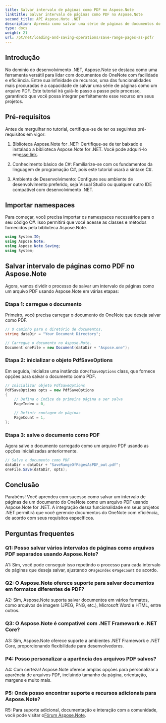 ```yaml
---
title: Salvar intervalo de páginas como PDF no Aspose.Note
linktitle: Salvar intervalo de páginas como PDF no Aspose.Note
second_title: API Aspose.Note .NET
description: Aprenda como salvar uma série de páginas de documentos do OneNote como arquivos PDF usando Aspose.Note for .NET. Tutorial passo a passo incluído.
type: docs
weight: 21
url: /pt/net/loading-and-saving-operations/save-range-pages-as-pdf/
---
```

## Introdução

No domínio do desenvolvimento .NET, Aspose.Note se destaca como uma ferramenta versátil para lidar com documentos do OneNote com facilidade e eficiência. Entre sua infinidade de recursos, uma das funcionalidades mais procuradas é a capacidade de salvar uma série de páginas como um arquivo PDF. Este tutorial irá guiá-lo passo a passo pelo processo, garantindo que você possa integrar perfeitamente esse recurso em seus projetos.

## Pré-requisitos

Antes de mergulhar no tutorial, certifique-se de ter os seguintes pré-requisitos em vigor:

1.  Biblioteca Aspose.Note for .NET: Certifique-se de ter baixado e instalado a biblioteca Aspose.Note for .NET. Você pode adquiri-lo em[esse link](https://releases.aspose.com/note/net/).
   
2. Conhecimento básico de C#: Familiarize-se com os fundamentos da linguagem de programação C#, pois este tutorial usará a sintaxe C#.
   
3. Ambiente de Desenvolvimento: Configure seu ambiente de desenvolvimento preferido, seja Visual Studio ou qualquer outro IDE compatível com desenvolvimento .NET.

## Importar namespaces

Para começar, você precisa importar os namespaces necessários para o seu código C#. Isso permitirá que você acesse as classes e métodos fornecidos pela biblioteca Aspose.Note.

```csharp
using System.IO;
using Aspose.Note;
using Aspose.Note.Saving;
using System;
```

## Salvar intervalo de páginas como PDF no Aspose.Note

Agora, vamos dividir o processo de salvar um intervalo de páginas como um arquivo PDF usando Aspose.Note em várias etapas:

### Etapa 1: carregue o documento

Primeiro, você precisa carregar o documento do OneNote que deseja salvar como PDF.

```csharp
// O caminho para o diretório de documentos.
string dataDir = "Your Document Directory";

// Carregue o documento no Aspose.Note.
Document oneFile = new Document(dataDir + "Aspose.one");
```

### Etapa 2: inicializar o objeto PdfSaveOptions

 Em seguida, inicialize uma instância do`PdfSaveOptions` class, que fornece opções para salvar o documento como PDF.

```csharp
// Inicializar objeto PdfSaveOptions
PdfSaveOptions opts = new PdfSaveOptions
{
    // Defina o índice da primeira página a ser salva
    PageIndex = 0,

    // Definir contagem de páginas
    PageCount = 1,
};
```

### Etapa 3: salve o documento como PDF

Agora salve o documento carregado como um arquivo PDF usando as opções inicializadas anteriormente.

```csharp
// Salve o documento como PDF
dataDir = dataDir + "SaveRangeOfPagesAsPDF_out.pdf";
oneFile.Save(dataDir, opts);
```

## Conclusão

Parabéns! Você aprendeu com sucesso como salvar um intervalo de páginas de um documento do OneNote como um arquivo PDF usando Aspose.Note for .NET. A integração dessa funcionalidade em seus projetos .NET permitirá que você gerencie documentos do OneNote com eficiência, de acordo com seus requisitos específicos.

## Perguntas frequentes

### Q1: Posso salvar vários intervalos de páginas como arquivos PDF separados usando Aspose.Note?

A1: Sim, você pode conseguir isso repetindo o processo para cada intervalo de páginas que deseja salvar, ajustando o`PageIndex` e`PageCount` de acordo.
   
### Q2: O Aspose.Note oferece suporte para salvar documentos em formatos diferentes de PDF?

A2: Sim, Aspose.Note suporta salvar documentos em vários formatos, como arquivos de imagem (JPEG, PNG, etc.), Microsoft Word e HTML, entre outros.
   
### Q3: O Aspose.Note é compatível com .NET Framework e .NET Core?

A3: Sim, Aspose.Note oferece suporte a ambientes .NET Framework e .NET Core, proporcionando flexibilidade para desenvolvedores.
   
### P4: Posso personalizar a aparência dos arquivos PDF salvos?

A4: Com certeza! Aspose.Note oferece amplas opções para personalizar a aparência de arquivos PDF, incluindo tamanho da página, orientação, margens e muito mais.
   
### P5: Onde posso encontrar suporte e recursos adicionais para Aspose.Note?

 R5: Para suporte adicional, documentação e interação com a comunidade, você pode visitar o[Fórum Aspose.Note](https://forum.aspose.com/c/note/28).